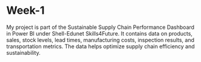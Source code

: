 # Week-1
My project is part of the Sustainable Supply Chain Performance Dashboard in Power BI under Shell-Edunet Skills4Future. It contains data on products, sales, stock levels, lead times, manufacturing costs, inspection results, and transportation metrics. The data helps optimize supply chain efficiency and sustainability.
